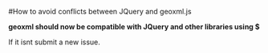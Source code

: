 #How to avoid conflicts between JQuery and geoxml.js

**geoxml should now be compatible with JQuery and other libraries using $**

If it isnt submit a new issue.